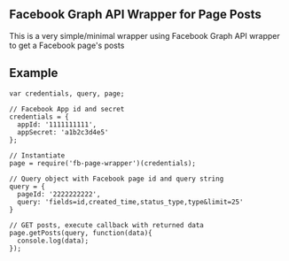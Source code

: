 Facebook Graph API Wrapper for Page Posts
-----
This is a very simple/minimal wrapper using Facebook Graph API wrapper to get a Facebook page's posts

Example
-----
    var credentials, query, page;

    // Facebook App id and secret
    credentials = {
      appId: '1111111111',
      appSecret: 'a1b2c3d4e5'
    };

    // Instantiate
    page = require('fb-page-wrapper')(credentials);

    // Query object with Facebook page id and query string
    query = {
      pageId: '2222222222',
      query: 'fields=id,created_time,status_type,type&limit=25'
    }

    // GET posts, execute callback with returned data
    page.getPosts(query, function(data){
      console.log(data);
    });

